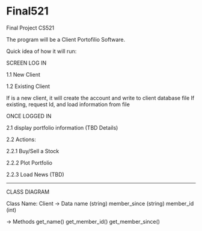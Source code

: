 # Final521
Final Project CS521

The program will be a Client Portofilio Software.

Quick idea of how it will run:

SCREEN LOG IN

1.1 New Client

1.2 Existing Client

If is a new client, it will create the account and write to client database file
If existing, request Id, and load information from file

ONCE LOGGED IN

2.1 display portfolio information (TBD Details)

2.2 Actions:

  2.2.1 Buy/Sell a Stock
  
  2.2.2 Plot Portfolio
  
  2.2.3 Load News (TBD)
  
 -----------------------------------------------------------------------------------
 
 CLASS DIAGRAM
 
 Class Name: Client
 -> Data
 name (string)
 member_since (string)
 member_id (int)
 
-> Methods
get_name()
get_member_id()
get_member_since()
